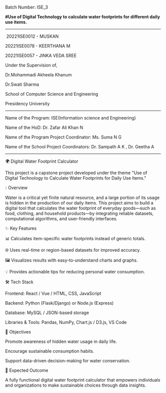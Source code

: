 Batch Number: ISE_3​

**#Use of Digital Technology to calculate water footprints for different daily use items.​**

----------------------------------------------------------------------------------------------------
​
20221ISE0012​ - MUSKAN​ 

20221ISE0078​ - KEERTHANA M​

20221ISE0057​ - JINKA VEDA SREE​

Under the Supervision of,​

Dr.Mohammadi Akheela Khanum ​

Dr.Swati Sharma​

School of Computer Science and Engineering​

Presidency University​

--------------------------------------------------------------------------

Name of the Program: ISE(Information science and Engineering)​

Name of the HoD: Dr. Zafar Ali Khan N​

Name of the Program Project Coordinator: Ms. Suma N G​

Name of the School Project Coordinators: Dr. Sampath A K , Dr. Geetha A ​

-------------------------------------------------------------------------

🌍 Digital Water Footprint Calculator

This project is a capstone project developed under the theme "Use of Digital Technology to Calculate Water Footprints for Daily Use Items."

💧 Overview

Water is a critical yet finite natural resource, and a large portion of its usage is hidden in the production of our daily items. This project aims to build a digital tool that calculates the water footprint of everyday goods—such as food, clothing, and household products—by integrating reliable datasets, computational algorithms, and user-friendly interfaces.

✨ Key Features

📊 Calculates item-specific water footprints instead of generic totals.

🌐 Uses real-time or region-based datasets for improved accuracy.

🖼️ Visualizes results with easy-to-understand charts and graphs.

💡 Provides actionable tips for reducing personal water consumption.

🛠️ Tech Stack

Frontend: React / Vue / HTML, CSS, JavaScript

Backend: Python (Flask/Django) or Node.js (Express)

Database: MySQL / JSON-based storage

Libraries & Tools: Pandas, NumPy, Chart.js / D3.js, VS Code

🎯 Objectives

Promote awareness of hidden water usage in daily life.

Encourage sustainable consumption habits.

Support data-driven decision-making for water conservation.

🚀 Expected Outcome

A fully functional digital water footprint calculator that empowers individuals and organizations to make sustainable choices through data insights.


